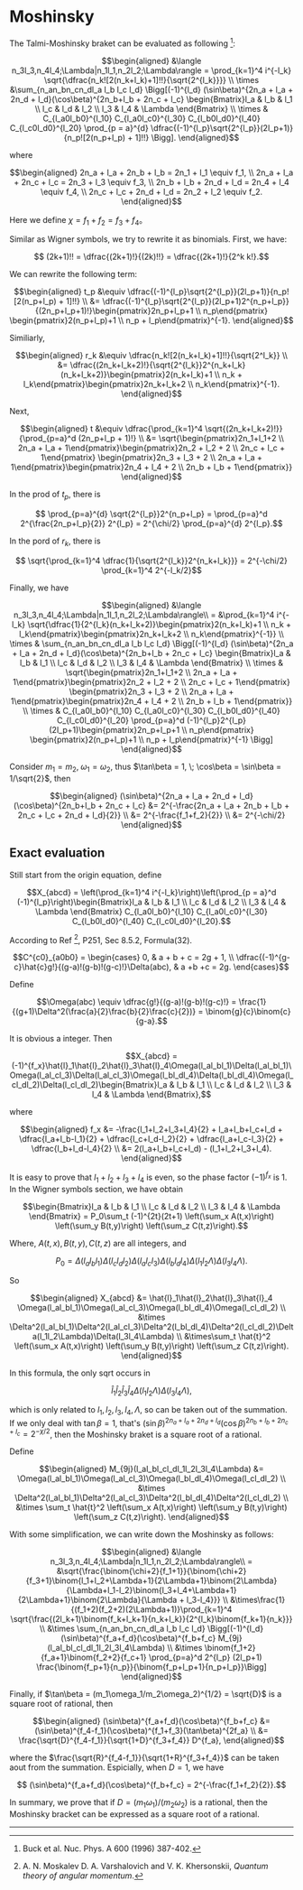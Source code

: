 # Moshinsky

The Talmi-Moshinsky braket can be evaluated as following [^1]:
```math
\begin{aligned}
    &\langle n_3l_3,n_4l_4;\Lambda|n_1l_1,n_2l_2;\Lambda\rangle = \prod_{k=1}^4 i^{-l_k} \sqrt{\dfrac{n_k![2(n_k+l_k)+1]!!}{\sqrt{2^{l_k}}}} \\
    \times &\sum_{n_an_bn_cn_dl_a l_b l_c l_d} \Bigg[(-1)^{l_d} (\sin\beta)^{2n_a + l_a + 2n_d + l_d}(\cos\beta)^{2n_b+l_b + 2n_c + l_c} \begin{Bmatrix}l_a & l_b & l_1 \\ l_c & l_d & l_2 \\ l_3 & l_4 & \Lambda \end{Bmatrix} \\ 
    \times & C_{l_a0l_b0}^{l_10} C_{l_a0l_c0}^{l_30} C_{l_b0l_d0}^{l_40} C_{l_c0l_d0}^{l_20} \prod_{p = a}^{d} \dfrac{(-1)^{l_p}\sqrt{2^{l_p}}(2l_p+1)}{n_p![2(n_p+l_p) + 1]!!} \Bigg].
\end{aligned}
```
where
```math
\begin{aligned}
    2n_a + l_a + 2n_b + l_b = 2n_1 + l_1 \equiv f_1, \\
    2n_a + l_a + 2n_c + l_c = 2n_3 + l_3 \equiv f_3, \\
    2n_b + l_b + 2n_d + l_d = 2n_4 + l_4 \equiv f_4, \\
    2n_c + l_c + 2n_d + l_d = 2n_2 + l_2 \equiv f_2.
\end{aligned}
```

Here we define $\chi = f_1 + f_2 = f_3 + f_4$。

Similar as Wigner symbols, we try to rewrite it as binomials. First, we have:
```math
    (2k+1)!! = \dfrac{(2k+1)!}{(2k)!!} = \dfrac{(2k+1)!}{2^k k!}.
```
We can rewrite the following term:
```math
\begin{aligned}
    t_p &\equiv \dfrac{(-1)^{l_p}\sqrt{2^{l_p}}(2l_p+1)}{n_p![2(n_p+l_p) + 1]!!} \\
        &= \dfrac{(-1)^{l_p}\sqrt{2^{l_p}}(2l_p+1)2^{n_p+l_p}}{(2n_p+l_p+1)!}\begin{pmatrix}2n_p+l_p+1 \\ n_p\end{pmatrix} \begin{pmatrix}2(n_p+l_p)+1 \\ n_p + l_p\end{pmatrix}^{-1}.
\end{aligned}
```
Similiarly,
```math
\begin{aligned}
    r_k &\equiv \dfrac{n_k![2(n_k+l_k)+1]!!}{\sqrt{2^l_k}} \\
        &= \dfrac{(2n_k+l_k+2)!}{\sqrt{2^{l_k}}2^{n_k+l_k}(n_k+l_k+2)}\begin{pmatrix}2(n_k+l_k)+1 \\ n_k + l_k\end{pmatrix}\begin{pmatrix}2n_k+l_k+2 \\ n_k\end{pmatrix}^{-1}.
\end{aligned}
```
Next,
```math
\begin{aligned}
    t &\equiv \dfrac{\prod_{k=1}^4 \sqrt{(2n_k+l_k+2)!}}{\prod_{p=a}^d (2n_p+l_p + 1)!} \\
    &= \sqrt{\begin{pmatrix}2n_1+l_1+2 \\ 2n_a + l_a + 1\end{pmatrix}\begin{pmatrix}2n_2 + l_2 + 2 \\ 2n_c + l_c + 1\end{pmatrix} \begin{pmatrix}2n_3 + l_3 + 2 \\ 2n_a + l_a + 1\end{pmatrix}\begin{pmatrix}2n_4 + l_4 + 2 \\ 2n_b + l_b + 1\end{pmatrix}}
\end{aligned}
```

In the prod of $t_p$, there is
```math
    \prod_{p=a}^{d} \sqrt{2^{l_p}}2^{n_p+l_p} = \prod_{p=a}^d 2^{\frac{2n_p+l_p}{2}} 2^{l_p} = 2^{\chi/2} \prod_{p=a}^{d} 2^{l_p}.
```
In the pord of $r_k$, there is
```math
    \sqrt{\prod_{k=1}^4 \dfrac{1}{\sqrt{2^{l_k}}2^{n_k+l_k}}} = 2^{-\chi/2} \prod_{k=1}^4 2^{-l_k/2}
```

Finally, we have
```math
\begin{aligned}
    &\langle n_3l_3,n_4l_4;\Lambda|n_1l_1,n_2l_2;\Lambda\rangle\\
    = &\prod_{k=1}^4 i^{-l_k} \sqrt{\dfrac{1}{2^{l_k}(n_k+l_k+2)}\begin{pmatrix}2(n_k+l_k)+1 \\ n_k + l_k\end{pmatrix}\begin{pmatrix}2n_k+l_k+2 \\ n_k\end{pmatrix}^{-1}} \\
    \times & \sum_{n_an_bn_cn_dl_a l_b l_c l_d} \Bigg[(-1)^{l_d} (\sin\beta)^{2n_a + l_a + 2n_d + l_d}(\cos\beta)^{2n_b+l_b + 2n_c + l_c} \begin{Bmatrix}l_a & l_b & l_1 \\ l_c & l_d & l_2 \\ l_3 & l_4 & \Lambda \end{Bmatrix} \\
    \times & \sqrt{\begin{pmatrix}2n_1+l_1+2 \\ 2n_a + l_a + 1\end{pmatrix}\begin{pmatrix}2n_2 + l_2 + 2 \\ 2n_c + l_c + 1\end{pmatrix} \begin{pmatrix}2n_3 + l_3 + 2 \\ 2n_a + l_a + 1\end{pmatrix}\begin{pmatrix}2n_4 + l_4 + 2 \\ 2n_b + l_b + 1\end{pmatrix}} \\
    \times & C_{l_a0l_b0}^{l_10} C_{l_a0l_c0}^{l_30} C_{l_b0l_d0}^{l_40} C_{l_c0l_d0}^{l_20} \prod_{p=a}^d (-1)^{l_p}2^{l_p}(2l_p+1)\begin{pmatrix}2n_p+l_p+1 \\ n_p\end{pmatrix} \begin{pmatrix}2(n_p+l_p)+1 \\ n_p + l_p\end{pmatrix}^{-1} \Bigg]
\end{aligned}
```

Consider $m_1 = m_2,\;\omega_1 = \omega_2$, thus $\tan\beta = 1, \; \cos\beta = \sin\beta = 1/\sqrt{2}$, then
```math
\begin{aligned}
    (\sin\beta)^{2n_a + l_a + 2n_d + l_d}(\cos\beta)^{2n_b+l_b + 2n_c + l_c} &= 2^{-\frac{2n_a + l_a + 2n_b + l_b + 2n_c + l_c + 2n_d + l_d}{2}} \\
    &= 2^{-\frac{f_1+f_2}{2}} \\
    &= 2^{-\chi/2}
\end{aligned}
```

## Exact evaluation

Still start from the origin equation, define
```math
X_{abcd} = \left(\prod_{k=1}^4 i^{-l_k}\right)\left(\prod_{p = a}^d (-1)^{l_p}\right)\begin{Bmatrix}l_a & l_b & l_1 \\ l_c & l_d & l_2 \\ l_3 & l_4 & \Lambda \end{Bmatrix} C_{l_a0l_b0}^{l_10} C_{l_a0l_c0}^{l_30} C_{l_b0l_d0}^{l_40} C_{l_c0l_d0}^{l_20}.
```

According to Ref [^2], P251, Sec 8.5.2, Formula(32).
```math
C^{c0}_{a0b0} = \begin{cases}
0, & a + b + c = 2g + 1, \\
\dfrac{(-1)^{g-c}\hat{c}g!}{(g-a)!(g-b)!(g-c)!}\Delta(abc), & a +b +c = 2g.
\end{cases}
```
Define
```math
\Omega(abc) \equiv \dfrac{g!}{(g-a)!(g-b)!(g-c)!} = \frac{1}{(g+1)\Delta^2(\frac{a}{2}\frac{b}{2}\frac{c}{2})} = \binom{g}{c}\binom{c}{g-a}.
```
It is obvious a integer. Then
```math
X_{abcd} = (-1)^{f_x}\hat{l}_1\hat{l}_2\hat{l}_3\hat{l}_4\Omega(l_al_bl_1)\Delta(l_al_bl_1)\Omega(l_al_cl_3)\Delta(l_al_cl_3)\Omega(l_bl_dl_4)\Delta(l_bl_dl_4)\Omega(l_cl_dl_2)\Delta(l_cl_dl_2)\begin{Bmatrix}l_a & l_b & l_1 \\ l_c & l_d & l_2 \\ l_3 & l_4 & \Lambda \end{Bmatrix},
```
where
```math
\begin{aligned}
f_x &= -\frac{l_1+l_2+l_3+l_4}{2} + l_a+l_b+l_c+l_d + \dfrac{l_a+l_b-l_1}{2} + \dfrac{l_c+l_d-l_2}{2} + \dfrac{l_a+l_c-l_3}{2} + \dfrac{l_b+l_d-l_4}{2} \\
&= 2(l_a+l_b+l_c+l_d) - (l_1+l_2+l_3+l_4).
\end{aligned}
```
It is easy to prove that $l_1+l_2+l_3+l_4$ is even, so the phase factor $(-1)^{f_x}$ is $1$. In the Wigner symbols section, we have obtain
```math
\begin{Bmatrix}l_a & l_b & l_1 \\ l_c & l_d & l_2 \\ l_3 & l_4 & \Lambda \end{Bmatrix} = P_0\sum_t (-1)^{2t}(2t+1) \left(\sum_x A(t,x)\right) \left(\sum_y B(t,y)\right) \left(\sum_z C(t,z)\right).
```
Where, $A(t,x), B(t,y), C(t,z)$ are all integers, and
```math
P_0 = \Delta(l_al_bl_1)\Delta(l_cl_dl_2)\Delta(l_al_cl_3)\Delta(l_bl_dl_4)\Delta(l_1l_2\Lambda)\Delta(l_3l_4\Lambda).
```
So
```math
\begin{aligned}
X_{abcd} &= \hat{l}_1\hat{l}_2\hat{l}_3\hat{l}_4 \Omega(l_al_bl_1)\Omega(l_al_cl_3)\Omega(l_bl_dl_4)\Omega(l_cl_dl_2) \\
&\times \Delta^2(l_al_bl_1)\Delta^2(l_al_cl_3)\Delta^2(l_bl_dl_4)\Delta^2(l_cl_dl_2)\Delta(l_1l_2\Lambda)\Delta(l_3l_4\Lambda) \\
&\times\sum_t \hat{t}^2 \left(\sum_x A(t,x)\right) \left(\sum_y B(t,y)\right) \left(\sum_z C(t,z)\right).
\end{aligned}
```
In this formula, the only sqrt occurs in
```math
\hat{l}_1\hat{l}_2\hat{l}_3\hat{l}_4\Delta(l_1l_2\Lambda)\Delta(l_3l_4\Lambda),
```
which is only related to $l_1,l_2,l_3,l_4,\Lambda$, so can be taken out of the summation. If we only deal with $\tan\beta = 1$,
that's $(\sin\beta)^{2n_a + l_a + 2n_d + l_d}(\cos\beta)^{2n_b+l_b + 2n_c + l_c} = 2^{-\chi/2}$,
then the Moshinsky braket is a square root of a rational.

Define
```math
\begin{aligned}
M_{9j}(l_al_bl_cl_dl_1l_2l_3l_4\Lambda) &= \Omega(l_al_bl_1)\Omega(l_al_cl_3)\Omega(l_bl_dl_4)\Omega(l_cl_dl_2) \\
&\times \Delta^2(l_al_bl_1)\Delta^2(l_al_cl_3)\Delta^2(l_bl_dl_4)\Delta^2(l_cl_dl_2) \\
&\times \sum_t \hat{t}^2 \left(\sum_x A(t,x)\right) \left(\sum_y B(t,y)\right) \left(\sum_z C(t,z)\right).
\end{aligned}
```
With some simplification, we can write down the Moshinsky as follows:
```math
\begin{aligned}
&\langle n_3l_3,n_4l_4;\Lambda|n_1l_1,n_2l_2;\Lambda\rangle\\
= &\sqrt{\frac{\binom{\chi+2}{f_1+1}}{\binom{\chi+2}{f_3+1}\binom{l_1+l_2+\Lambda+1}{2\Lambda+1}\binom{2\Lambda}{\Lambda+l_1-l_2}\binom{l_3+l_4+\Lambda+1}{2\Lambda+1}\binom{2\Lambda}{\Lambda + l_3-l_4}}} \\
&\times\frac{1}{(f_1+2)(f_2+2)(2\Lambda+1)}\prod_{k=1}^4 \sqrt{\frac{(2l_k+1)\binom{f_k+l_k+1}{n_k+l_k}}{2^{l_k}\binom{f_k+1}{n_k}}} \\
&\times \sum_{n_an_bn_cn_dl_a l_b l_c l_d} \Bigg[(-1)^{l_d} (\sin\beta)^{f_a+f_d}(\cos\beta)^{f_b+f_c} M_{9j}(l_al_bl_cl_dl_1l_2l_3l_4\Lambda) \\
&\times \binom{f_1+2}{f_a+1}\binom{f_2+2}{f_c+1}  \prod_{p=a}^d 2^{l_p} (2l_p+1) \frac{\binom{f_p+1}{n_p}}{\binom{f_p+l_p+1}{n_p+l_p}}\Bigg]
\end{aligned}
```

Finally, if $\tan\beta = (m_1\omega_1/m_2\omega_2)^{1/2} = \sqrt{D}$ is a square root of rational, then
```math
\begin{aligned}
    (\sin\beta)^{f_a+f_d}(\cos\beta)^{f_b+f_c} &= (\sin\beta)^{f_4-f_1}(\cos\beta)^{f_1+f_3}(\tan\beta)^{2f_a} \\
    &= \frac{\sqrt{D}^{f_4-f_1}}{\sqrt{1+D}^{f_3+f_4}} D^{f_a},
\end{aligned}
```
where the $\frac{\sqrt{R}^{f_4-f_1}}{\sqrt{1+R}^{f_3+f_4}}$ can be taken aout from the summation. Espicially, when $D = 1$, we have
```math
    (\sin\beta)^{f_a+f_d}(\cos\beta)^{f_b+f_c} = 2^{-\frac{f_1+f_2}{2}}.
```

In summary, we prove that if $D = (m_1\omega_1)/(m_2\omega_2)$ is a rational, then the Moshinsky bracket can be expressed as a square root of a rational.

---

[^1]: Buck et al. Nuc. Phys. A 600 (1996) 387-402.
[^2]: A. N. Moskalev D. A. Varshalovich and V. K. Khersonskii, *Quantum theory of angular momentum*.